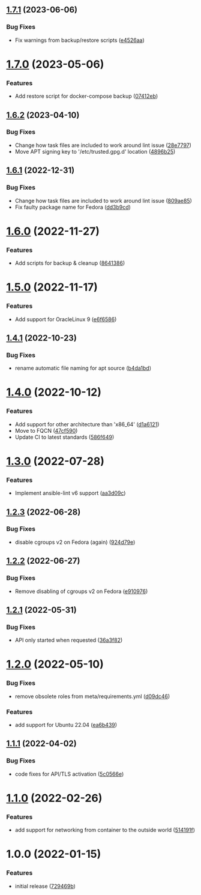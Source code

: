 ## [1.7.1](https://github.com/de-it-krachten/ansible-role-docker/compare/v1.7.0...v1.7.1) (2023-06-06)


### Bug Fixes

* Fix warnings from backup/restore scripts ([e4526aa](https://github.com/de-it-krachten/ansible-role-docker/commit/e4526aa0419e178f50865f9f0f48c491c414149b))

# [1.7.0](https://github.com/de-it-krachten/ansible-role-docker/compare/v1.6.2...v1.7.0) (2023-05-06)


### Features

* Add restore script for docker-compose backup ([07412eb](https://github.com/de-it-krachten/ansible-role-docker/commit/07412eb6b0f6317cb0600b98bd52f4ee3f378bb2))

## [1.6.2](https://github.com/de-it-krachten/ansible-role-docker/compare/v1.6.1...v1.6.2) (2023-04-10)


### Bug Fixes

* Change how task files are included to work around lint issue ([28e7797](https://github.com/de-it-krachten/ansible-role-docker/commit/28e7797b40bbb26bf4fc36138879abae8a5556d2))
* Move APT signing key to '/etc/trusted.gpg.d' location ([4896b25](https://github.com/de-it-krachten/ansible-role-docker/commit/4896b25ae110ff68db84bfd852f04a49374066de))

## [1.6.1](https://github.com/de-it-krachten/ansible-role-docker/compare/v1.6.0...v1.6.1) (2022-12-31)


### Bug Fixes

* Change how task files are included to work around lint issue ([809ae85](https://github.com/de-it-krachten/ansible-role-docker/commit/809ae85c088c467b473f03c0aaf038a95a234e71))
* Fix faulty package name for Fedora ([dd3b9cd](https://github.com/de-it-krachten/ansible-role-docker/commit/dd3b9cd28bff6f5b6f42046b03739461b9ec0222))

# [1.6.0](https://github.com/de-it-krachten/ansible-role-docker/compare/v1.5.0...v1.6.0) (2022-11-27)


### Features

* Add scripts for backup & cleanup ([8641386](https://github.com/de-it-krachten/ansible-role-docker/commit/8641386571e62a205326852b9b1c41076db61337))

# [1.5.0](https://github.com/de-it-krachten/ansible-role-docker/compare/v1.4.1...v1.5.0) (2022-11-17)


### Features

* Add support for OracleLinux 9 ([e6f6586](https://github.com/de-it-krachten/ansible-role-docker/commit/e6f6586928dacf21395412ba066c337c34682dfc))

## [1.4.1](https://github.com/de-it-krachten/ansible-role-docker/compare/v1.4.0...v1.4.1) (2022-10-23)


### Bug Fixes

* rename automatic file naming for apt source ([b4da1bd](https://github.com/de-it-krachten/ansible-role-docker/commit/b4da1bd1fde87101ce2730e8e94364c0af87d39a))

# [1.4.0](https://github.com/de-it-krachten/ansible-role-docker/compare/v1.3.0...v1.4.0) (2022-10-12)


### Features

* Add support for other architecture than 'x86_64' ([d1a6121](https://github.com/de-it-krachten/ansible-role-docker/commit/d1a61219dfe7c1480213a154e55e261564776177))
* Move to FQCN ([47cf590](https://github.com/de-it-krachten/ansible-role-docker/commit/47cf590b57cd36420004722055be5e3fa3213b79))
* Update CI to latest standards ([586f649](https://github.com/de-it-krachten/ansible-role-docker/commit/586f64998dac37fd58271a3ac27616c81403982b))

# [1.3.0](https://github.com/de-it-krachten/ansible-role-docker/compare/v1.2.3...v1.3.0) (2022-07-28)


### Features

* Implement ansible-lint v6 support ([aa3d09c](https://github.com/de-it-krachten/ansible-role-docker/commit/aa3d09c6bd83573e3daf3ecbefae526492e17a47))

## [1.2.3](https://github.com/de-it-krachten/ansible-role-docker/compare/v1.2.2...v1.2.3) (2022-06-28)


### Bug Fixes

* disable cgroups v2 on Fedora (again) ([924d79e](https://github.com/de-it-krachten/ansible-role-docker/commit/924d79e90b9933b7e48433857a2868a0a467576b))

## [1.2.2](https://github.com/de-it-krachten/ansible-role-docker/compare/v1.2.1...v1.2.2) (2022-06-27)


### Bug Fixes

* Remove disabling of cgroups v2 on Fedora ([e910976](https://github.com/de-it-krachten/ansible-role-docker/commit/e91097688ff7585c8d19d8e8cc7d78fe27d2ae08))

## [1.2.1](https://github.com/de-it-krachten/ansible-role-docker/compare/v1.2.0...v1.2.1) (2022-05-31)


### Bug Fixes

* API only started when requested ([36a3f82](https://github.com/de-it-krachten/ansible-role-docker/commit/36a3f826581ed77598e64ece6c514c333e14fc01))

# [1.2.0](https://github.com/de-it-krachten/ansible-role-docker/compare/v1.1.1...v1.2.0) (2022-05-10)


### Bug Fixes

* remove obsolete roles from meta/requirements.yml ([d09dc46](https://github.com/de-it-krachten/ansible-role-docker/commit/d09dc46f2ff706d0e67cd5d22528097cbbb9df73))


### Features

* add support for Ubuntu 22.04 ([ea6b439](https://github.com/de-it-krachten/ansible-role-docker/commit/ea6b439dc1af1ed4921080b8f60e54f1662010d5))

## [1.1.1](https://github.com/de-it-krachten/ansible-role-docker/compare/v1.1.0...v1.1.1) (2022-04-02)


### Bug Fixes

* code fixes for API/TLS activation ([5c0566e](https://github.com/de-it-krachten/ansible-role-docker/commit/5c0566e98b1daf8d993ba1c4bce3cd213d306f11))

# [1.1.0](https://github.com/de-it-krachten/ansible-role-docker/compare/v1.0.0...v1.1.0) (2022-02-26)


### Features

* add support for networking from container to the outside world ([514191f](https://github.com/de-it-krachten/ansible-role-docker/commit/514191febf015a19cab7b86022ec6c17005aabc8))

# 1.0.0 (2022-01-15)


### Features

* initial release ([729469b](https://github.com/de-it-krachten/ansible-role-docker/commit/729469bd2cd48fe46b73f61c630447d539816eae))
